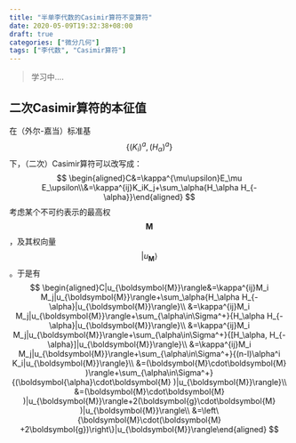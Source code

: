 ```yaml
---
title: "半单李代数的Casimir算符不变算符"
date: 2020-05-09T19:32:38+08:00
draft: true
categories: ["微分几何"]
tags: ["李代数", "Casimir算符"]
---
```



> 学习中....

<!--more-->

## 二次Casimir算符的本征值

在（外尔-嘉当）标准基$$\{(K_i)^a,(H_\alpha)^a\}$$下，（二次）Casimir算符可以改写成：
$$
\begin{aligned}C&=\kappa^{\mu\upsilon}E_\mu E_\upsilon\\&=\kappa^{ij}K_iK_j+\sum_\alpha{H_\alpha H_{-\alpha}}\end{aligned}
$$
考虑某个不可约表示的最高权$$\boldsymbol{M}$$，及其权向量$$|u_{\boldsymbol{M}}\rangle$$。于是有
$$
\begin{aligned}C|u_{\boldsymbol{M}}\rangle&=\kappa^{ij}M_i M_j|u_{\boldsymbol{M}}\rangle+\sum_\alpha{H_\alpha H_{-\alpha}|u_{\boldsymbol{M}}\rangle}\\ &=\kappa^{ij}M_i M_j|u_{\boldsymbol{M}}\rangle+\sum_{\alpha\in\Sigma^+}{H_\alpha H_{-\alpha}|u_{\boldsymbol{M}}\rangle}\\ &=\kappa^{ij}M_i M_j|u_{\boldsymbol{M}}\rangle+\sum_{\alpha\in\Sigma^+}{[H_\alpha, H_{-\alpha}]|u_{\boldsymbol{M}}\rangle}\\ &=\kappa^{ij}M_i M_j|u_{\boldsymbol{M}}\rangle+\sum_{\alpha\in\Sigma^+}{(n-l)\alpha^i K_i|u_{\boldsymbol{M}}\rangle}\\ &=(\boldsymbol{M}\cdot\boldsymbol{M} )\rangle+\sum_{\alpha\in\Sigma^+}{(\boldsymbol{\alpha}\cdot\boldsymbol{M} )|u_{\boldsymbol{M}}\rangle}\\ &=(\boldsymbol{M}\cdot\boldsymbol{M} )|u_{\boldsymbol{M}}\rangle+2(\boldsymbol{g}\cdot\boldsymbol{M} )|u_{\boldsymbol{M}}\rangle\\ &=\left\{\boldsymbol{M}\cdot(\boldsymbol{M} +2\boldsymbol{g})\right\}|u_{\boldsymbol{M}}\rangle\end{aligned}
$$


